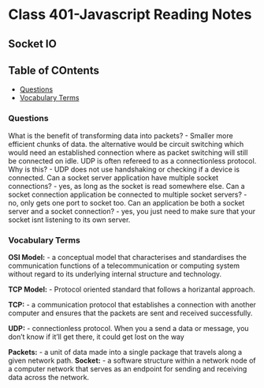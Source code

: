 # Class 401-Javascript Reading Notes

## Socket IO

## Table of COntents

* [Questions](###questions)
* [Vocabulary Terms](###vocabulary-terms)

### Questions

What is the benefit of transforming data into packets?
    - Smaller more efficient chunks of data. the alternative would be circuit switching which would need an established connection where as packet switching will still be connected on idle.
UDP is often refereed to as a connectionless protocol. Why is this?
    - UDP does not use handshaking or checking if a device is connected.
Can a socket server application have multiple socket connections?
    - yes, as long as the socket is read somewhere else. 
Can a socket connection application be connected to multiple socket servers?
    - no, only gets one port to socket too.
Can an application be both a socket server and a socket connection?
    - yes, you just need to make sure that your socket isnt listening to its own server. 


    

### Vocabulary Terms

**OSI Model:** 
    - a conceptual model that characterises and standardises the communication functions of a telecommunication or computing system without regard to its underlying internal structure and technology.

**TCP Model:**
    - Protocol oriented standard that follows a horizantal approach.

**TCP:** 
    - a communication protocol that establishes a connection with another computer and ensures that the packets are sent and received successfully.
    
**UDP:** 
    - connectionless protocol. When you a send a data or message, you don’t know if it’ll get there, it could get lost on the way

**Packets:**
    - a unit of data made into a single package that travels along a given network path.
**Socket:**
    - a software structure within a network node of a computer network that serves as an endpoint for sending and receiving data across the network.


